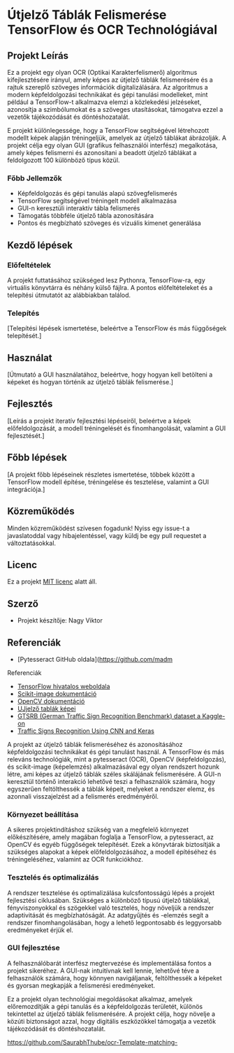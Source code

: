

# Útjelző Táblák Felismerése TensorFlow és OCR Technológiával

## Projekt Leírás

Ez a projekt egy olyan OCR (Optikai Karakterfelismerő) algoritmus kifejlesztésére irányul, amely képes az útjelző táblák felismerésére és a rajtuk szereplő szöveges információk digitalizálására. Az algoritmus a modern képfeldolgozási technikákat és gépi tanulási modelleket, mint például a TensorFlow-t alkalmazva elemzi a közlekedési jelzéseket, azonosítja a szimbólumokat és a szöveges utasításokat, támogatva ezzel a vezetők tájékozódását és döntéshozatalát.

E projekt különlegessége, hogy a TensorFlow segítségével létrehozott modellt képek alapján tréningeljük, amelyek az útjelző táblákat ábrázolják. A projekt célja egy olyan GUI (grafikus felhasználói interfész) megalkotása, amely képes felismerni és azonosítani a beadott útjelző táblákat a feldolgozott 100 különböző típus közül.

### Főbb Jellemzők

- Képfeldolgozás és gépi tanulás alapú szövegfelismerés
- TensorFlow segítségével tréningelt modell alkalmazása
- GUI-n keresztüli interaktív tábla felismerés
- Támogatás többféle útjelző tábla azonosítására
- Pontos és megbízható szöveges és vizuális kimenet generálása

## Kezdő lépések

### Előfeltételek

A projekt futtatásához szükséged lesz Pythonra, TensorFlow-ra, egy virtuális könyvtárra és néhány külső fájlra. A pontos előfeltételeket és a telepítési útmutatót az alábbiakban találod.

### Telepítés

[Telepítési lépések ismertetése, beleértve a TensorFlow és más függőségek telepítését.]

## Használat

[Útmutató a GUI használatához, beleértve, hogy hogyan kell betölteni a képeket és hogyan történik az útjelző táblák felismerése.]

## Fejlesztés

[Leírás a projekt iteratív fejlesztési lépéseiről, beleértve a képek előfeldolgozását, a modell tréningelését és finomhangolását, valamint a GUI fejlesztését.]

## Főbb lépések

[A projekt főbb lépéseinek részletes ismertetése, többek között a TensorFlow modell építése, tréningelése és tesztelése, valamint a GUI integrációja.]

## Közreműködés

Minden közreműködést szívesen fogadunk! Nyiss egy issue-t a javaslatoddal vagy hibajelentéssel, vagy küldj be egy pull requestet a változtatásokkal.

## Licenc

Ez a projekt [MIT licenc](LICENSE.txt) alatt áll.

## Szerző

- Projekt készítője: Nagy Viktor

## Referenciák

- [Pytesseract GitHub oldala](https://github.com/madm

Referenciák

- [TensorFlow hivatalos weboldala](https://www.tensorflow.org/)
- [Scikit-image dokumentáció](https://scikit-image.org/docs/dev/index.html)
- [OpenCV dokumentáció](https://opencv.org/)
- [UJjelző tablák képei](https://www.szuperjogsi.hu/)
- [GTSRB (German Traffic Sign Recognition Benchmark) dataset a Kaggle-on](https://www.kaggle.com/datasets/meowmeowmeowmeowmeow/gtsrb-german-traffic-sign?resource=download)
- [Traffic Signs Recognition Using CNN and Keras](https://www.analyticsvidhya.com/blog/2021/12/traffic-signs-recognition-using-cnn-and-keras-in-python/)

A projekt az útjelző táblák felismeréséhez és azonosításához képfeldolgozási technikákat és gépi tanulást használ. A TensorFlow és más releváns technológiák, mint a pytesseract (OCR), OpenCV (képfeldolgozás), és scikit-image (képelemzés) alkalmazásával egy olyan rendszert hozunk létre, ami képes az útjelző táblák széles skálájának felismerésére. A GUI-n keresztül történő interakció lehetővé teszi a felhasználók számára, hogy egyszerűen feltölthessék a táblák képeit, melyeket a rendszer elemz, és azonnali visszajelzést ad a felismerés eredményéről.

### Környezet beállítása

A sikeres projektindításhoz szükség van a megfelelő környezet előkészítésére, amely magában foglalja a TensorFlow, a pytesseract, az OpenCV és egyéb függőségek telepítését. Ezek a könyvtárak biztosítják a szükséges alapokat a képek előfeldolgozásához, a modell építéséhez és tréningeléséhez, valamint az OCR funkciókhoz.

### Tesztelés és optimalizálás

A rendszer tesztelése és optimalizálása kulcsfontosságú lépés a projekt fejlesztési ciklusában. Szükséges a különböző típusú útjelző táblákkal, fényviszonyokkal és szögekkel való tesztelés, hogy növeljük a rendszer adaptivitását és megbízhatóságát. Az adatgyűjtés és -elemzés segít a rendszer finomhangolásában, hogy a lehető legpontosabb és leggyorsabb eredményeket érjük el.

### GUI fejlesztése

A felhasználóbarát interfész megtervezése és implementálása fontos a projekt sikeréhez. A GUI-nak intuitívnak kell lennie, lehetővé téve a felhasználók számára, hogy könnyen navigáljanak, feltölthessék a képeket és gyorsan megkapják a felismerési eredményeket.

Ez a projekt olyan technológiai megoldásokat alkalmaz, amelyek előremozdítják a gépi tanulás és a képfeldolgozás területét, különös tekintettel az útjelző táblák felismerésére. A projekt célja, hogy növelje a közúti biztonságot azzal, hogy digitális eszközökkel támogatja a vezetők tájékozódását és döntéshozatalát.

https://github.com/SaurabhThube/ocr-Template-matching-